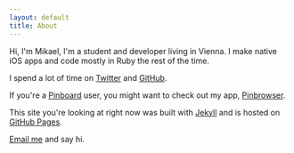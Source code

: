 ```yaml
---
layout: default
title: About
---
```


Hi, I'm Mikael, I'm a student and developer living in Vienna. I make native iOS apps and code mostly in Ruby the rest of the time.

I spend a lot of time on [Twitter](https://twitter.com/mkonutgan) and [GitHub](https://github.com/kmikael/).

If you're a [Pinboard](https://pinboard.in/) user, you might want to check out my app, <a href="http://www.pinbrowser.co" id="pinbrowser">Pinbrowser</a>.

This site you're looking at right now was built with [Jekyll](http://jekyllrb.com) and is hosted on [GitHub Pages](http://pages.github.com).

[Email me](mailto:kmikael@me.com) and say hi.
